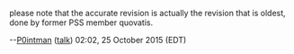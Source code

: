 please note that the accurate revision is actually the revision that is
oldest, done by former PSS member quovatis.

--[P0intman](User:P0intman "wikilink")
([talk](User_talk:P0intman "wikilink")) 02:02, 25 October 2015 (EDT)